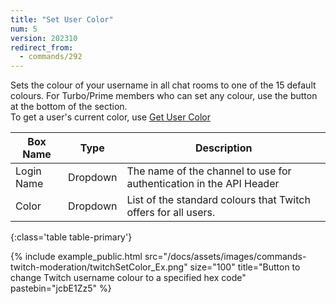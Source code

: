 ```yaml
---
title: "Set User Color"
num: 5
version: 202310
redirect_from:
  - commands/292
---
```


Sets the colour of your username in all chat rooms to one of the 15 default colours.
For Turbo/Prime members who can set any colour, use the button at the bottom of the section.
<br>To get a user's current color, use [Get User Color](https://sammi.solutions/docs/commands/twitch-info#getusercolor)

| Box Name | Type | Description | 
|-------|--------|--------
Login Name | Dropdown |The name of the channel to use for authentication in the API Header
Color|Dropdown|List of the standard colours that Twitch offers for all users.
{:class='table table-primary'}

{% include example_public.html src="/docs/assets/images/commands-twitch-moderation/twitchSetColor_Ex.png" size="100" title="Button to change Twitch username colour to a specified hex code" pastebin="jcbE1Zz5" %}
